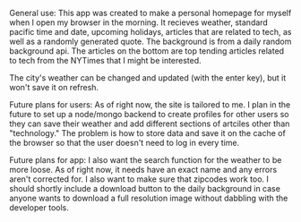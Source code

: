 General use:
This app was created to make a personal homepage for myself when I open my browser in the morning. It recieves weather, standard pacific time and date, upcoming holidays, articles that are related to tech, as well as a randomly generated quote. The background is from a daily random background api. The articles on the bottom are top tending articles related to tech from the NYTimes that I might be interested. 

The city's weather can be changed and updated (with the enter key), but it won't save it on refresh. 

Future plans for users:
As of right now, the site is tailored to me. I plan in the future to set up a node/mongo backend to create profiles for other users so they can save their weather and add different sections of artciles other than "technology." The problem is how to store data and save it on the cache of the browser so that the user doesn't need to log in every time. 

Future plans for app:
I also want the search function for the weather to be more loose. As of right now, it needs have an exact name and any errors aren't corrected for. I also want to make sure that zipcodes work too. I should shortly include a download button to the daily background in case anyone wants to download a full resolution image without dabbling with the developer tools. 
